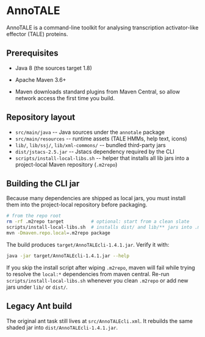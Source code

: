 # AnnoTALE

AnnoTALE is a command-line toolkit for analysing transcription activator-like effector (TALE) proteins.

## Prerequisites

- Java 8 (the sources target 1.8)
- Apache Maven 3.6+

- Maven downloads standard plugins from Maven Central, so allow network access the first time you build.

## Repository layout

- `src/main/java` -- Java sources under the `annotale` package
- `src/main/resources` -- runtime assets (TALE HMMs, help text, icons)
- `lib/`, `lib/ssj/`, `lib/xml-commons/` -- bundled third-party jars
- `dist/jstacs-2.5.jar` -- Jstacs dependency required by the CLI
- `scripts/install-local-libs.sh` -- helper that installs all lib jars into a project-local Maven repository (`.m2repo`)

## Building the CLI jar

Because many dependencies are shipped as local jars, you must install them into the project-local repository before packaging.

```bash
# from the repo root
rm -rf .m2repo target          # optional: start from a clean slate
scripts/install-local-libs.sh  # installs dist/ and lib/** jars into .m2repo
mvn -Dmaven.repo.local=.m2repo package
```

The build produces `target/AnnoTALEcli-1.4.1.jar`. Verify it with:

```bash
java -jar target/AnnoTALEcli-1.4.1.jar --help
```

If you skip the install script after wiping `.m2repo`, maven will fail while trying to resolve the `local:*` dependencies from maven central. Re-run `scripts/install-local-libs.sh` whenever you clean `.m2repo` or add new jars under `lib/` or `dist/`.

## Legacy Ant build

The original ant task still lives at `src/AnnoTALEcli.xml`. It rebuilds the same shaded jar into `dist/AnnoTALEcli-1.4.1.jar`.

